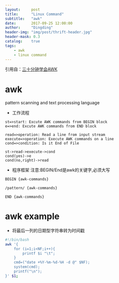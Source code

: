 ```yaml
---
layout:     post
title:      "Linux Command"
subtitle:   "awk"
date:       2017-09-25 12:00:00
author:     "Dingding"
header-img: "img/post/thrift-header.jpg"
header-mask: 0.3
catalog:    true
tags:
    - awk 
    - linux command
---
```


引用自：[三十分钟学会AWK](http://blog.jobbole.com/109089/)

# awk
pattern scanning and text processing language

* 工作流程

```flow
st=>start: Excute AWK commands from BEGIN block
e=>end: Excute AWK commands from END block

read=>operation: Read a line from input stream
execute=>operation: Execute AWK commands on a line
cond=>condition: Is it End of File

st->read->execute->cond
cond(yes)->e
cond(no,right)->read
```

* 程序框架
注意:BEGIN/End是awk的关键字,必须大写

```bash
BEGIN {awk-commands}

/pattern/ {awk-commands}

END {awk-commands}
```

# awk example
* 将最后一列的日期型字符串转为时间戳
```sh
#!/bin/bash
awk '{
	for (i=1;i<NF;i++){
		printf $i "\t";
	}
	cmd=("date +%Y-%m-%d-%H -d @" $NF);
	system(cmd);
	printf("\n"); 
}' $1;
```


